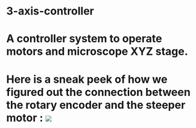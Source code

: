 # 3-axis-controller
# A controller system to operate motors and microscope XYZ stage.
#
# Here is a sneak peek of how we figured out the connection between the rotary encoder and the steeper motor : ![](stepper_motor.gif)
